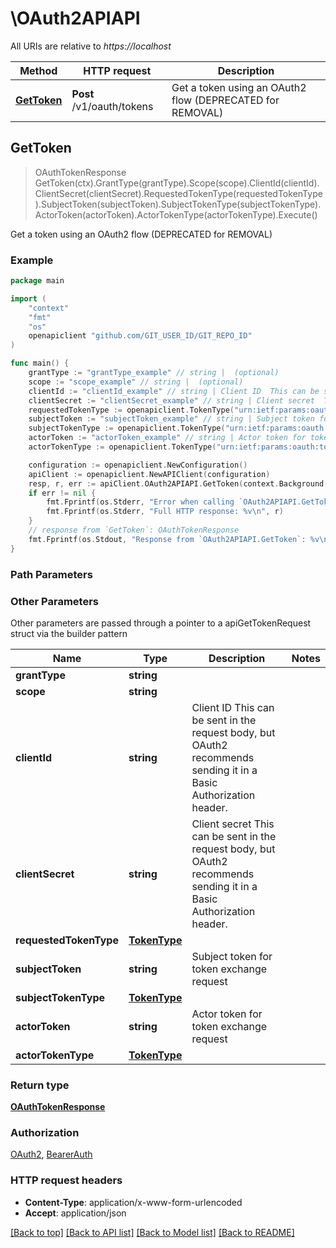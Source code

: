 # \OAuth2APIAPI

All URIs are relative to *https://localhost*

Method | HTTP request | Description
------------- | ------------- | -------------
[**GetToken**](OAuth2APIAPI.md#GetToken) | **Post** /v1/oauth/tokens | Get a token using an OAuth2 flow (DEPRECATED for REMOVAL)



## GetToken

> OAuthTokenResponse GetToken(ctx).GrantType(grantType).Scope(scope).ClientId(clientId).ClientSecret(clientSecret).RequestedTokenType(requestedTokenType).SubjectToken(subjectToken).SubjectTokenType(subjectTokenType).ActorToken(actorToken).ActorTokenType(actorTokenType).Execute()

Get a token using an OAuth2 flow (DEPRECATED for REMOVAL)



### Example

```go
package main

import (
	"context"
	"fmt"
	"os"
	openapiclient "github.com/GIT_USER_ID/GIT_REPO_ID"
)

func main() {
	grantType := "grantType_example" // string |  (optional)
	scope := "scope_example" // string |  (optional)
	clientId := "clientId_example" // string | Client ID  This can be sent in the request body, but OAuth2 recommends sending it in a Basic Authorization header. (optional)
	clientSecret := "clientSecret_example" // string | Client secret  This can be sent in the request body, but OAuth2 recommends sending it in a Basic Authorization header. (optional)
	requestedTokenType := openapiclient.TokenType("urn:ietf:params:oauth:token-type:access_token") // TokenType |  (optional)
	subjectToken := "subjectToken_example" // string | Subject token for token exchange request (optional)
	subjectTokenType := openapiclient.TokenType("urn:ietf:params:oauth:token-type:access_token") // TokenType |  (optional)
	actorToken := "actorToken_example" // string | Actor token for token exchange request (optional)
	actorTokenType := openapiclient.TokenType("urn:ietf:params:oauth:token-type:access_token") // TokenType |  (optional)

	configuration := openapiclient.NewConfiguration()
	apiClient := openapiclient.NewAPIClient(configuration)
	resp, r, err := apiClient.OAuth2APIAPI.GetToken(context.Background()).GrantType(grantType).Scope(scope).ClientId(clientId).ClientSecret(clientSecret).RequestedTokenType(requestedTokenType).SubjectToken(subjectToken).SubjectTokenType(subjectTokenType).ActorToken(actorToken).ActorTokenType(actorTokenType).Execute()
	if err != nil {
		fmt.Fprintf(os.Stderr, "Error when calling `OAuth2APIAPI.GetToken``: %v\n", err)
		fmt.Fprintf(os.Stderr, "Full HTTP response: %v\n", r)
	}
	// response from `GetToken`: OAuthTokenResponse
	fmt.Fprintf(os.Stdout, "Response from `OAuth2APIAPI.GetToken`: %v\n", resp)
}
```

### Path Parameters



### Other Parameters

Other parameters are passed through a pointer to a apiGetTokenRequest struct via the builder pattern


Name | Type | Description  | Notes
------------- | ------------- | ------------- | -------------
 **grantType** | **string** |  | 
 **scope** | **string** |  | 
 **clientId** | **string** | Client ID  This can be sent in the request body, but OAuth2 recommends sending it in a Basic Authorization header. | 
 **clientSecret** | **string** | Client secret  This can be sent in the request body, but OAuth2 recommends sending it in a Basic Authorization header. | 
 **requestedTokenType** | [**TokenType**](TokenType.md) |  | 
 **subjectToken** | **string** | Subject token for token exchange request | 
 **subjectTokenType** | [**TokenType**](TokenType.md) |  | 
 **actorToken** | **string** | Actor token for token exchange request | 
 **actorTokenType** | [**TokenType**](TokenType.md) |  | 

### Return type

[**OAuthTokenResponse**](OAuthTokenResponse.md)

### Authorization

[OAuth2](../README.md#OAuth2), [BearerAuth](../README.md#BearerAuth)

### HTTP request headers

- **Content-Type**: application/x-www-form-urlencoded
- **Accept**: application/json

[[Back to top]](#) [[Back to API list]](../README.md#documentation-for-api-endpoints)
[[Back to Model list]](../README.md#documentation-for-models)
[[Back to README]](../README.md)

